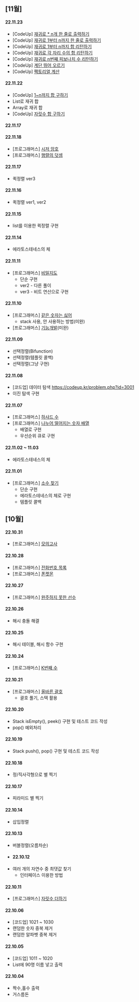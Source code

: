 
## [11월]
#### 22.11.23
- [CodeUp] [재귀로 * n개 한 줄로 출력하기](https://codeup.kr/problem.php?id=1851)
- [CodeUp] [재귀로 1부터 n까지 한 줄로 출력하기](https://codeup.kr/problem.php?id=1852)
- [CodeUp] [재귀로 1부터 n까지 합 리턴하기](https://codeup.kr/problem.php?id=1853)
- [CodeUp] [재귀로 각 자리 수의 합 리턴하기](https://codeup.kr/problem.php?id=1854)
- [CodeUp] [재귀로 n번째 피보나치 수 리턴하기](https://codeup.kr/problem.php?id=1855)
- [CodeUp] [계단 뛰어 오르기](https://codeup.kr/problem.php?id=1856)
- [CodeUp] [팩토리얼 계산](https://codeup.kr/problem.php?id=1912)
#### 22.11.22
- [CodeUp] [1~n까지 합 구하기](https://school.programmers.co.kr/learn/courses/30/lessons/12926)
- List로 재귀 합
- Array로 재귀 합
- [CodeUp] [자릿수 합 구하기](https://codeup.kr/problem.php?id=1854&rid=0)
#### 22.11.17
#### 22.11.18
- [프로그래머스] [시저 암호](https://school.programmers.co.kr/learn/courses/30/lessons/12926)
- [프로그래머스] [행렬의 덧셈](https://school.programmers.co.kr/learn/courses/30/lessons/12950)
#### 22.11.17
- 퀵정렬 ver3
#### 22.11.16
- 퀵정렬 ver1, ver2
#### 22.11.15
- list를 이용한 퀵정렬 구현
#### 22.11.14
- 에라토스테네스의 체
#### 22.11.11
- [프로그래머스] [비밀지도](https://school.programmers.co.kr/learn/courses/30/lessons/17681)
  - 단순 구현
  - ver2 - 다른 풀이
  - ver3 - 비트 연산으로 구현
#### 22.11.10
- [프로그래머스] [같은 숫자는 싫어](https://school.programmers.co.kr/learn/courses/30/lessons/12906)
    - stack 사용, 안 사용하는 방법(미완)
- [프로그래머스] [기능개발](https://school.programmers.co.kr/learn/courses/30/lessons/42586)(미완)
#### 22.11.09
- 선택정렬(Bifunction)
- 선택정렬(템플릿 콜백)
- 선택정렬(그냥 구현)
#### 22.11.08
- [코드업] 데이터 탐색 https://codeup.kr/problem.php?id=3001
- 이진 탐색 구현
#### 22.11.07
- [프로그래머스] [하샤드 수](https://school.programmers.co.kr/learn/courses/30/lessons/12947)
- [프로그래머스] [나누어 떨어지는 숫자 배열](https://school.programmers.co.kr/learn/courses/30/lessons/12910)
    - 배열로 구현
    - 우선순위 큐로 구현
#### 22.11.02 ~ 11.03
- 에라토스테네스의 체
#### 22.11.01
  - [프로그래머스] [소수 찾기](https://school.programmers.co.kr/learn/courses/30/lessons/12921)
    - 단순 구현
    - 에라토스테네스의 체로 구현
    - 템플릿 콜백

## [10월]
#### 22.10.31
- [프로그래머스] [모의고사](https://school.programmers.co.kr/learn/courses/30/lessons/42840)
#### 22.10.28
- [프로그래머스] [전화번호 목록](https://school.programmers.co.kr/learn/courses/30/lessons/42577)
- [프로그래머스] [폰켓몬](https://school.programmers.co.kr/learn/courses/30/lessons/1845)
#### 22.10.27
- [프로그래머스] [완주하지 못한 선수](https://school.programmers.co.kr/learn/courses/30/lessons/42576)
#### 22.10.26
- 해시 충돌 해결
#### 22.10.25
- 해시 테이블, 해시 함수 구현
#### 22.10.24
- [프로그래머스] [K번째 수](https://school.programmers.co.kr/learn/courses/30/lessons/42748)
#### 22.10.21
- [프로그래머스] [올바른 괄호](https://school.programmers.co.kr/learn/courses/30/lessons/12909)
  - 괄호 풀기, 스택 활용
#### 22.10.20
- Stack isEmpty(), peek() 구현 및 테스트 코드 작성
- pop() 예외처리
#### 22.10.19
- Stack push(), pop() 구현 및 테스트 코드 작성
#### 22.10.18
- 정/직사각형으로 별 찍기
#### 22.10.17
- 피라미드 별 찍기
#### 22.10.14
- 삽입정렬
#### 22.10.13
- 버블정렬(오름차순)
- #### 22.10.12
- 여러 개의 자연수 중 최댓값 찾기
  - 인터페이스 이용한 방법
#### 22.10.11
- [프로그래머스] [자릿수 더하기](https://school.programmers.co.kr/learn/courses/30/lessons/12931)
#### 22.10.06
- [코드업] 1021 ~ 1030
- 랜덤한 숫자 중복 제거
- 랜덤한 알파벳 중복 제거
#### 22.10.05
- [코드업] 1011 ~ 1020
- List에 90명 이름 넣고 출력
#### 22.10.04
- 짝수,홀수 출력
- 거스름돈 






